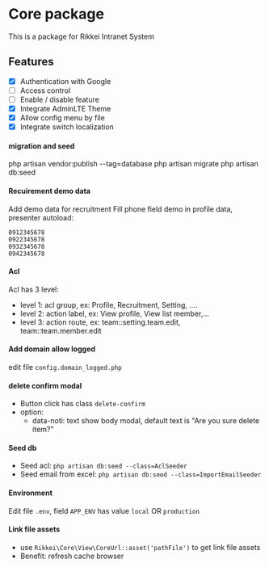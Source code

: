 Core package
===

This is a package for Rikkei Intranet System

Features
---

- [x] Authentication with Google
- [ ] Access control
- [ ] Enable / disable feature
- [x] Integrate AdminLTE Theme
- [x] Allow config menu by file
- [x] Integrate switch localization

#### migration and seed
php artisan vendor:publish --tag=database
php artisan migrate
php artisan db:seed

#### Recuirement demo data
Add demo data for recruitment
Fill phone field demo in profile data, presenter autoload:

    0912345678
    0922345678
    0932345678
    0942345678

#### Acl
Acl has 3 level:
- level 1: acl group, ex: Profile, Recruitment, Setting, ....
- level 2: action label, ex: View profile, View list member,...
- level 3: action route, ex: team::setting.team.edit, team::team.member.edit

#### Add domain allow logged
edit file `config.domain_logged.php`

#### delete confirm modal
- Button click has class `delete-confirm`
- option: 
    + data-noti: text show body modal, default text is "Are you sure delete item?"

#### Seed db
- Seed acl: `php artisan db:seed --class=AclSeeder`
- Seed email from excel: `php artisan db:seed --class=ImportEmailSeeder`

#### Environment
Edit file `.env`, field `APP_ENV` has value `local` OR `production`

#### Link file assets
- use `Rikkei\Core\View\CoreUrl::asset('pathFile')` to get link file assets
- Benefit: refresh cache browser